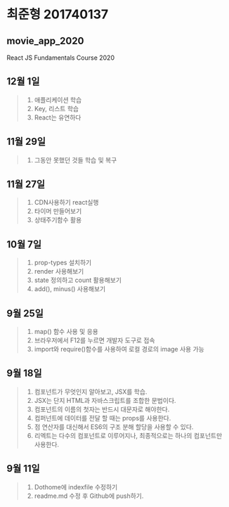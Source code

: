 # 최준형 201740137
## movie_app_2020
React JS Fundamentals Course 2020

## 12월 1일
>1. 애플리케이션 학습
>2. Key, 리스트 학습
>3. React는 유연하다

## 11월 29일
>1. 그동안 못했던 것들 학습 및 복구

## 11월 27일
>1. CDN사용하기 react실행
>2. 타이머 만들어보기
>3. 상태주기함수 활용

## 10월 7일
>1. prop-types 설치하기
>2. render 사용해보기
>3. state 정의하고 count 활용해보기
>4. add(), minus() 사용해보기

## 9월 25일
>1. map() 함수 사용 및 응용
>2. 브라우저에서 F12를 누르면 개발자 도구로 접속
>3. import와 require()함수를 사용하여 로컬 경로의 image 사용 가능

## 9월 18일
>1. 컴포넌트가 무엇인지 알아보고, JSX를 학습.
>2. JSX는 단지 HTML과 자바스크립트를 조합한 문법이다.
>3. 컴포넌트의 이름의 첫자는 반드시 대문자로 해야한다.
>4. 컴퍼넌트에 데이터를 전달 할 때는 props를 사용한다.
>5. 점 연산자를 대신해서 ES6의 구조 분해 할당을 사용할 수 있다.
>6. 리엑트는 다수의 컴포넌트로 이루어지나, 최종적으로는 하나의 컴포넌트만 사용한다.

## 9월 11일
>1. Dothome에 indexfile 수정하기
>2. readme.md 수정 후 Github에 push하기.

